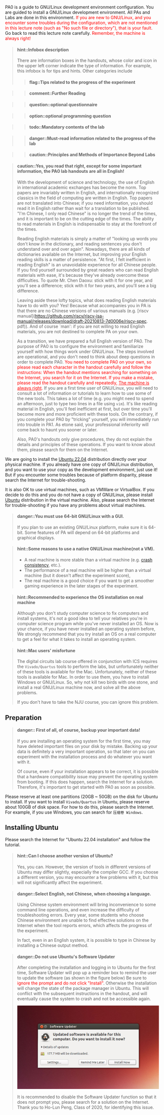 
PA0 is a guide to GNU/Linux development environment configuration.
You are guided to install a GNU/Linux development environment.
All PAs and Labs are done in this environment.
 <font color=red>If you are new to GNU/Linux, and you encounter some troubles during the configuration,
which are not mentioned in this lecture note (such as "No such file or directory"), that is your fault.</font>
Go back to read this lecture note carefully.
 <font color=red>Remember, the machine is always right!</font>


<!-- > #### hint::信息框说明
> 讲义中会出现一些信息框, 根据其颜色和左上角的图标可以得知信息的类别.
> 例如本信息框就是一些提示相关的内容. 其它类别主要还有
> > #### flag::实验进度相关的提示
>

> > #### comment::扩展阅读
>

> > #### question::选做思考题
>

> > #### option::选做编程题
>

> > #### todo::实验必做内容
>

> > #### danger::实验进度相关的必读信息
>

> > #### caution::重要性超越实验的原则与方法 -->

> #### hint::Infobox description
> There are information boxes in the handouts, whose color and icon in the upper left corner indicate the type of information.
> For example, this infobox is for tips and hints. Other categories include
> > #### flag::Tips related to the progress of the experiment
>

> > #### comment::Further Reading
>

> > #### question::optional questionnaire
>

> > #### option::optional programming question
>

> > #### todo::Mandatory contents of the lab
>

> > #### danger::Must-read information related to the progress of the lab
>

> > #### caution::Principles and Methods of Importance Beyond Labs


<!-- > #### caution::对, 你没有看错, 除了一些重要的信息之外, PA0的实验讲义都是英文!
> 随着科学技术的发展, 在国际学术交流中使用英语已经成为常态:
> 顶尖的论文无一不使用英文来书写, 在国际上公认的计算机领域经典书籍也是使用英文编著.
> 顶尖的论文没有中文翻译版; 如果需要获取信息, 也应该主动去阅读英文材料, 而不是等翻译版出版.
> "我是中国人, 我只看中文"这类观点已经不符合时代发展的潮流,
> 要站在时代的最前沿, 阅读英文材料的能力是不可或缺的.
>
> 阅读英文材料, 无非就是"不会的单词查字典, 不懂的句子反复读".
> 如今网上有各种词霸可解燃眉之急, 但英文阅读能力的提高贵在坚持.
> "刚开始觉得阅读英文效率低", 是所有中国人都无法避免的经历.
> 如果你发现身边的大神可以很轻松地阅读英文材料, 那是因为他们早就克服了这些困难.
> 引用陈道蓄老师的话: 坚持一年, 你就会发现有不同; 坚持两年, 你就会发现大有不同.
>
> 撇开这些高大上的话题不说, 阅读英文材料和你有什么关系呢?
> 有! 因为在PA中陪伴你的, 就是没有中文版的各种手册(例如[riscv手册][riscv]),
> 当然还有`man`: 如果你不愿意阅读英文材料, 你是注定无法独立完成PA的.
>
> 作为过渡, 我们为大家准备了全英文的PA0.
> PA0的目的是配置实验环境, 同时熟悉GNU/Linux下的工作方式.
> 其中涉及的都是一些操作性的步骤, 你不必为了完成PA0而思考深奥的问题.
> <font color=red>你需要独立完成PA0, 请你认真阅读讲义中的每一个字符, 并按照讲义中的内容进行操作:
> 当讲义提到要在互联网上搜索某个内容时, 你就去互联网上搜索这个内容.
> 如果遇到了错误, 请认真反复阅读讲义内容, <u>机器永远是对的</u>.</font>
> 如果你是第一次使用GNU/Linux, 你还需要查阅大量资料或教程来学习一些新工具的使用方法,
> 这需要花费大量的时间(例如你可能需要花费一个下午的时间, 仅仅是为了使用`vim`在文件中键入两行内容).
> 这就像阅读英文材料一样, 一开始你会觉得效率很低, 但随着时间的推移, 你对这些工具的使用会越来越熟练.
> 相反, 如果你通过"投机取巧"的方式来完成PA0, 你将会马上在PA1中遇到麻烦.
> 正如etone所说, 你在专业上的技不如人, 迟早有一天会找上来.
>
> 另外, PA0的讲义只负责给出操作过程, 并不负责解释这些操作相关的细节和原理.
> 如果你希望了解它们, 请在互联网上搜索相关内容.

[riscv]: https://github.com/riscv/riscv-isa-manual/releases/download/draft-20210813-7d0006e/riscv-spec.pdf -->

> #### caution::Yes, you read that right, except for some important information, the PA0 lab handouts are all in English!
> With the development of science and technology, the use of English in international academic exchanges has become the norm.
> Top papers are invariably written in English, and internationally recognized classics in the field of computing are written in English.
> Top papers are not translated into Chinese; if you need information, you should read it in English rather than wait for a translation to be published.
> "I'm Chinese, I only read Chinese" is no longer the trend of the times, and it is important to be on the cutting edge of the times.
> The ability to read materials in English is indispensable to stay at the forefront of the times.
>
> Reading English materials is simply a matter of "looking up words you don't know in the dictionary, and reading sentences you don't understand over and over again".
> Nowadays, there are all kinds of dictionaries available on the Internet, but improving your English reading skills is a matter of persistence.
> "At first, I felt inefficient in reading English" is an unavoidable experience for all Chinese people.
> If you find yourself surrounded by great readers who can read English materials with ease, it's because they've already overcome these difficulties.
> To quote Mr. Chen Daoxu: stick with it for one year, and you'll see a difference; stick with it for two years, and you'll see a big difference.
>
> Leaving aside these lofty topics, what does reading English materials have to do with you?
> Yes! Because what accompanies you in PA is that there are no Chinese versions of various manuals (e.g. [riscv manual](https://github.com/riscv/riscv-isa-manual/releases/download/draft-20210813-7d0006e/riscv-spec. pdf)).
> And of course `man': if you are not willing to read English materials, you are not destined to complete PA on your own.
>
> As a transition, we have prepared a full English version of PA0.
> The purpose of PA0 is to configure the environment and familiarize yourself with how things work under GNU/Linux.
> The steps involved are operational, and you don't need to think about deep questions in order to complete PA0.
> <font color=red>You need to complete PA0 on your own, so please read each character in the handout carefully and follow the instructions: 
> When the handout mentions searching for something on the Internet, you search for it on the Internet.
> If you make a mistake, please read the handout carefully and repeatedly, <u>The machine is always right</u>.</font>
> If you are a first time user of GNU/Linux, you will need to consult a lot of information or tutorials to learn how to use some of the new tools.
> This takes a lot of time (e.g. you might need to spend an afternoon, just to type two lines in a file using `vim`).
> It's like reading material in English, you'll feel inefficient at first, but over time you'll become more and more proficient with these tools.
> On the contrary, if you complete your PA0 by "tricking" yourself, you will immediately run into trouble in PA1.
> As etone said, your professional inferiority will come back to haunt you sooner or later.
>
> Also, PA0's handouts only give procedures, they do not explain the details and principles of these operations.
> If you want to know about them, please search for them on the Internet.

We are going to install the [Ubuntu 22.04][ubuntu] distribution directly over your physical machine.
If you already have one copy of GNU/Linux distribution,
and you want to use your copy as the development environment, just use it!
But if you encounter some troubles because of platform disparity,
please search the Internet for trouble-shooting.

It is also OK to use virtual machines, such as VMWare or VirtualBox.
If you decide to do this and you do not have a copy of GNU/Linux,
please install [Ubuntu][ubuntu] distribution in the virtual machine.
Also, please search the Internet for trouble-shooting if you have any problems about virtual machines.

[ubuntu]: https://ubuntu.com

<!-- > #### danger::必须使用带GUI的64位GNU/Linux
> 如果你打算使用已有的GNU/Linux平台, 请确保它是64位版本.
> PA的某些特性会依赖于64位平台和图形显示. -->
> #### danger::You must use 64-bit GNU/Linux with a GUI.
> If you plan to use an existing GNU/Linux platform, make sure it is 64-bit.
Some features of PA will depend on 64-bit platforms and graphical displays.


<!-- > #### hint::使用GNU/Linux真机的一些原因
> * 真机的稳定性会比虚拟机相对高一些(比如[crash consistency][crash consistency]之类的).
> * 真机的性能会比虚拟机相对高一些(但不影响实验分数),
>   如果你希望在实验后期获得比较流畅的游戏体验, 真机是一个不错的选择

[crash consistency]: https://en.wikipedia.org/wiki/Data_consistency -->

> #### hint::Some reasons to use a native GNU/Linux machine(not a VM).
> * A real machine is more stable than a virtual machine (e.g. [crash consistency](https://en.wikipedia.org/wiki/Data_consistency), etc.).
> * The performance of a real machine will be higher than a virtual machine (but it doesn't affect the experiment score),
> * The real machine is a good choice if you want to get a smoother gaming experience in the later stages of the experiment.

<!-- > #### hint::建议体验真机的安装
> 虽然学习计算机专业不是为了修电脑装系统,
> 但如果你连系统都没装过, 也确实不太好意思跟亲戚说你是学计算机的.
> 现在机会来了, 如果你以前真的从来没有安装过操作系统,
> 我们强烈建议你装一下真机, 来了解一下安装操作系统都需要经历些什么. -->
> #### hint::Recommended to experience the OS installation on real machine
> Although you don't study computer science to fix computers and install systems, it's not a good idea to tell your relatives you're in computer science program while you've never installed an OS.
> Now is your chance, if you have never installed an operating system before, 
> We strongly recommend that you try install an OS on a real computer to get a feel for what it takes to install an operating system.

<!-- > #### hint::Mac用户的不幸
> 与ICS同时开设的数字电路实验课程需要安装`Vivado/Quartus`工具来进行实验,
> 然而非常不幸的是, 这两款工具皆不提供Mac版本.
> 为了使用它们, 你必须安装Windows或者GNU/Linux操作系统.
> 那么, 还不如一石二鸟, 现在装个GNU/Linux真机, 就可以解决上述所有问题了.
>
> 如果你不必修读南京大学的课程, 可以忽略这个问题. -->

> #### hint::Mac users' misfortune
> The digital circuits lab course offered in conjunction with ICS requires the `Vivado/Quartus` tools to perform the labs, but unfortunately neither of these tools is available for the Mac.
> Unfortunately, neither of these tools is available for Mac.
> In order to use them, you have to install Windows or GNU/Linux.
> So, why not kill two birds with one stone, and install a real GNU/Linux machine now, and solve all the above problems.
>
> If you don't have to take the NJU course, you can ignore this problem.

## Preparation

<!-- > #### danger::首先当然是备份重要数据!
> 如果你是第一次安装操作系统, 你可能会因为误操作而删除了磁盘上的重要文件.
> 备份数据无疑是一个非常重要的操作, 这样以后你就可以在安装过程中进行各种尝试,
> 随心所欲地折腾你的机器了.
>
> 当然, 就算你安装系统的操作看上去是正确的, 也有可能因为硬件兼容问题导致操作系统无法启动等后果.
> 如果确实发生了这种情况, 就到互联网上搜索解决方案吧.
> 因此, PA0还是要尽早开始体验. -->

> #### danger:: First of all, of course, backup your important data!
> If you are installing an operating system for the first time, you may have deleted important files on your disk by mistake.
> Backing up your data is definitely a very important operation, so that later on you can experiment with the installation process and do whatever you want with it.
>
> Of course, even if your installation appears to be correct, it is possible that a hardware compatibility issue may prevent the operating system from booting.
> If this does happen, search the Internet for a solution.
> Therefore, it's important to get started with PA0 as soon as possible.

Please reserve at least one partitions (20GB ~ 50GB) on the disk for Ubuntu to install.
If you want to install `Vivado/Quartus` in Ubuntu,
please reserve about 100GB of disk space.
For how to do this, please search the Internet.
For example, if you use Windows, you can search for `压缩卷 Windows`.

## Installing Ubuntu

<!-- Please search the Internet for "Ubuntu 22.04 安装教程" and follow the tutorial. -->
Please search the Internet for "Ubuntu 22.04 installation" and follow the tutorial.

<!-- > #### hint::我可以选择其它Ubuntu的版本吗?
> 可以. 不过不同版本的Ubuntu中的工具版本会稍有差异, 尤其是编译器GCC.
> 如果你选择了其它版本, 可能会遇到因此带来的少量问题, 不过这不会对实验内容产生大幅的影响. -->
> #### hint::Can I choose another version of Ubuntu?
> Yes, you can. However, the version of tools in different versions of Ubuntu may differ slightly, especially the compiler GCC.
> If you choose a different version, you may encounter a few problems with it, but this will not significantly affect the experiment.

<!-- > #### danger::选择语言时选择English, 不要选择中文
> 使用中文的系统环境会给一些命令行操作带来不便, 甚至会增加排查错误的难度.
> 每年都有部分同学因为选择了中文环境, 在工具报错时无法在互联网上搜索到有效的解决方案,
> 从而影响了实验进度.
>
> 事实上, 即使在英文的系统环境中, 也可以通过安装中文输出法来键入中文. -->
> #### danger::Select English, not Chinese, when choosing a language.
> Using Chinese system environment will bring inconvenience to some command line operations, and even increase the difficulty of troubleshooting errors.
> Every year, some students who choose Chinese environment are unable to find effective solutions on the Internet when the tool reports errors, which affects the progress of the experiment.
>
> In fact, even in an English system, it is possible to type in Chinese by installing a Chinese output method.

<!-- > #### danger::不要使用Ubuntu的Software Updater
> 在完成安装并初次登陆Ubuntu时, Software Updater会弹出提示框提醒用户更新软件(如下图所示),
> 请<font color=red>务必忽略该提示框, 不要点击"安装"</font>.
> 否则安装操作将会改变Ubuntu中包管理器的状态,
> 使其与讲义后续指示的操作产生冲突, 最终将导致系统崩溃而无法再次进入Ubuntu.
>
> ![Ubuntu Software Updater](./images/ubuntu-software-updater.png)
>
> 建议关闭Software Updater功能使其不再提示, 具体操作请在互联网中搜索解决方案.
> 感谢2020级彭浩伦同学发现此问题. -->

> #### danger::Do not use Ubuntu's Software Updater
> After completing the installation and logging in to Ubuntu for the first time, Software Updater will pop up a reminder box to remind the user to update the software (as shown in the figure below)
> Be sure to <font color=red>ignore the prompt and do not click "Install"</font>.
> Otherwise the installation will change the state of the package manager in Ubuntu.
> This will conflict with the subsequent instructions in the handout, and will eventually cause the system to crash and not be accessible again.
>
> ![Ubuntu Software Updater](./images/ubuntu-software-updater.png)
>
> It is recommended to disable the Software Updater function so that it does not prompt you, please search for a solution on the Internet.
> Thank you to Ho-Lun Peng, Class of 2020, for identifying this issue.
